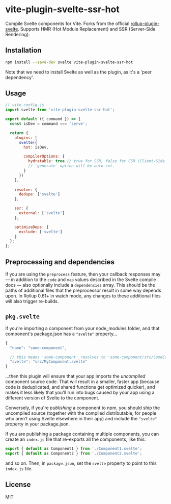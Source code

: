 # vite-plugin-svelte-ssr-hot

Compile Svelte components for Vite.
Forks from the official [rollup-plugin-svelte](https://github.com/sveltejs/rollup-plugin-svelte).
Supports HMR (Hot Module Replacement) and SSR (Server-Side Rendering).


## Installation

```bash
npm install --save-dev svelte vite-plugin-svelte-ssr-hot
```

Note that we need to install Svelte as well as the plugin, as it's a 'peer dependency'.


## Usage

```js
// vite.config.js
import svelte from 'vite-plugin-svelte-ssr-hot';

export default ({ command }) => {
  const isDev = command === 'serve';

  return {
    plugins: [
      svelte({
        hot: isDev,

        compilerOptions: {
          hydratable: true // true for SSR, false for CSR (Client-Side Rendering)
          // `generate` option will be auto set.
        }
      })
    ],
    
    resolve: {
      dedupe: ['svelte']
    },

    ssr: {
      external: ['svelte']
    },

    optimizeDeps: {
      exclude: ['svelte']
    }
  };
};

```


## Preprocessing and dependencies

If you are using the `preprocess` feature, then your callback responses may — in addition to the `code` and `map` values described in the Svelte compile docs — also optionally include a `dependencies` array. This should be the paths of additional files that the preprocessor result in some way depends upon. In Rollup 0.61+ in watch mode, any changes to these additional files will also trigger re-builds.


## `pkg.svelte`

If you're importing a component from your node_modules folder, and that component's package.json has a `"svelte"` property...

```js
{
  "name": "some-component",

  // this means 'some-component' resolves to 'some-component/src/SomeComponent.svelte'
  "svelte": "src/MyComponent.svelte"
}
```

...then this plugin will ensure that your app imports the *uncompiled* component source code. That will result in a smaller, faster app (because code is deduplicated, and shared functions get optimized quicker), and makes it less likely that you'll run into bugs caused by your app using a different version of Svelte to the component.

Conversely, if you're *publishing* a component to npm, you should ship the uncompiled source (together with the compiled distributable, for people who aren't using Svelte elsewhere in their app) and include the `"svelte"` property in your package.json.

If you are publishing a package containing multiple components, you can create an `index.js` file that re-exports all the components, like this:

```js
export { default as Component1 } from './Component1.svelte';
export { default as Component2 } from './Component2.svelte';
```

and so on. Then, in `package.json`, set the `svelte` property to point to this `index.js` file.

## License

MIT
